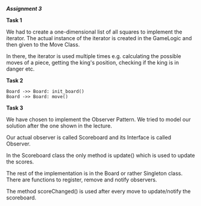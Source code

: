***Assignment 3***

**Task 1**

We had to create a one-dimensional list of all squares to implement the iterator. The actual instance of the iterator is created in the GameLogic and then given to the Move Class.

In there, the iterator is used multiple times e.g. calculating the possible moves of a piece, getting the king's position, checking if the king is in danger etc.

**Task 2**

```puml
Board ->> Board: init_board()
Board ->> Board: move()
```

**Task 3**

We have chosen to implement the Observer Pattern. We tried to model our solution after the one shown in the lecture.

Our actual observer is called Scoreboard and its Interface is called Observer.

In the Scoreboard class the only method is update() which is used to update the scores.

The rest of the implementation is in the Board or rather Singleton class. There are functions to register, remove and notify observers.

The method scoreChanged() is used after every move to update/notify the scoreboard.


